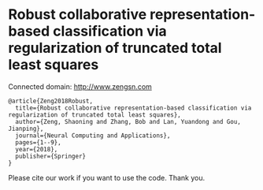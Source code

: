 # Robust collaborative representation-based classification via regularization of truncated total least squares

Connected domain: http://www.zengsn.com

```  
@article{Zeng2018Robust,
  title={Robust collaborative representation-based classification via regularization of truncated total least squares},
  author={Zeng, Shaoning and Zhang, Bob and Lan, Yuandong and Gou, Jianping},
  journal={Neural Computing and Applications},
  pages={1--9},
  year={2018},
  publisher={Springer}
}
```  

Please cite our work if you want to use the code. Thank you. 
